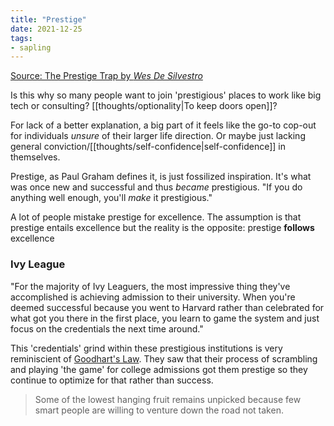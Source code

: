 ```yaml
---
title: "Prestige"
date: 2021-12-25
tags:
- sapling
---
```


 [Source: The Prestige Trap by *Wes De Silvestro*](https://statespace.substack.com/p/the-prestige-trap)
 
 Is this why so many people want to join 'prestigious' places to work like big tech or consulting? [[thoughts/optionality|To keep doors open]]?
 
 For lack of a better explanation, a big part of it feels like the go-to cop-out for individuals *unsure* of their larger life direction. Or maybe just lacking general conviction/[[thoughts/self-confidence|self-confidence]] in themselves.
 
 Prestige, as Paul Graham defines it, is just fossilized inspiration. It's what was once new and successful and thus *became* prestigious. "If you do anything well enough, you'll _make_ it prestigious."
 
 A lot of people mistake prestige for excellence. The assumption is that prestige entails excellence but the reality is the opposite: prestige **follows** excellence
 
### Ivy League
"For the majority of Ivy Leaguers, the most impressive thing they've accomplished is achieving admission to their university. When you're deemed successful because you went to Harvard rather than celebrated for what got you there in the first place, you learn to game the system and just focus on the credentials the next time around."

This 'credentials' grind within these prestigious institutions is very reminiscient of [Goodhart's Law](thoughts/Goodhart's%20Law.md). They saw that their process of scrambling and playing 'the game' for college admissions got them prestige so they continue to optimize for that rather than success.

> Some of the lowest hanging fruit remains unpicked because few smart people are willing to venture down the road not taken.